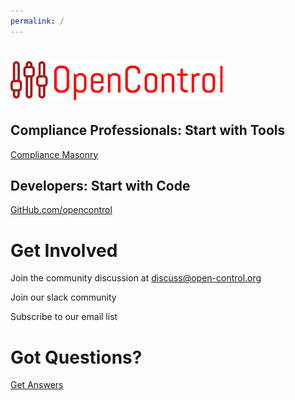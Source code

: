 ```yaml
---
permalink: /
---
```


# ![OpenControl Logo](img/oclogo.png)

## Compliance Professionals: Start with Tools
 [Compliance Masonry](https://github.com/opencontrol/compliance-masonry)

## Developers: Start with Code
 [GitHub.com/opencontrol](https://github.com/opencontrol)

# Get Involved

Join the community discussion at [discuss@open-control.org](mailto:discuss+subscribe@open-control.org)

Join our slack community <br />
<script async defer src="https://opencontrol-slack-inviter.herokuapp.com/slackin.js?large"></script>

Subscribe to our email list
<script type="text/javascript" src="//downloads.mailchimp.com/js/signup-forms/popup/embed.js" data-dojo-config="usePlainJson: true, isDebug: false"></script><script type="text/javascript">require(["mojo/signup-forms/Loader"], function(L) { L.start({"baseUrl":"mc.us14.list-manage.com","uuid":"982021c73dfac209529eb63bc","lid":"cff1dbefff"}) })</script>

# Got Questions?
 [Get Answers](https://github.com/opencontrol/discuss/issues?utf8=%E2%9C%93&q=is%3Aissue)
